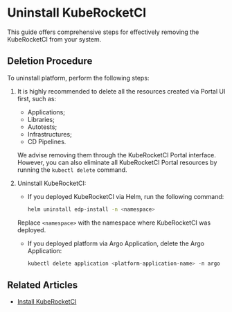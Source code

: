 # Uninstall KubeRocketCI

<head>
  <link rel="canonical" href="https://docs.kuberocketci.io/docs/operator-guide/uninstall-kuberocketci/" />
</head>

This guide offers comprehensive steps for effectively removing the KubeRocketCI from your system.

## Deletion Procedure

To uninstall platform, perform the following steps:

1. It is highly recommended to delete all the resources created via Portal UI first, such as:

    * Applications;
    * Libraries;
    * Autotests;
    * Infrastructures;
    * CD Pipelines.

    We advise removing them through the KubeRocketCI Portal interface. However, you can also eliminate all KubeRocketCI Portal resources by running the `kubectl delete` command.

2. Uninstall KubeRocketCI:

    * If you deployed KubeRocketCI via Helm, run the following command:

      ```bash
      helm uninstall edp-install -n <namespace>
      ```

    Replace `<namespace>` with the namespace where KubeRocketCI was deployed.

    * If you deployed platform via Argo Application, delete the Argo Application:

      ```bash
      kubectl delete application <platform-application-name> -n argo
      ```

## Related Articles

* [Install KubeRocketCI](install-kuberocketci.md)
